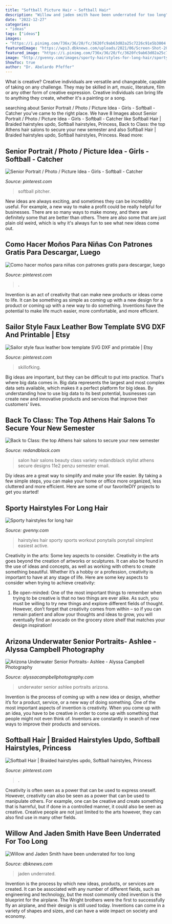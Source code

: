 ```yaml
---
title: "Softball Picture Hair ~ Softball Hair"
description: "Willow and jaden smith have been underrated for too long"
date: "2022-12-27"
categories:
- "ideas"
tags: ["ideas"]
images:
- "https://i.pinimg.com/736x/36/20/fc/3620fc9ab63d02a25c7226c91e5b3004.jpg"
featuredImage: "https://wps3.dbknews.com/uploads/2021/06/Screen-Shot-2021-06-22-at-7.20.10-PM.png"
featured_image: "https://i.pinimg.com/736x/36/20/fc/3620fc9ab63d02a25c7226c91e5b3004.jpg"
image: "http://gvenny.com/images/sporty-hairstyles-for-long-hair/sporty-hairstyles-for-long-hair-96-7.jpg"
ShowToc: true
author: "Dr. Abelardo Pfeffer"
---
```



What is creative?
Creative individuals are versatile and changeable, capable of taking on any challenge. They may be skilled in art, music, literature, film or any other form of creative expression. Creative individuals can bring life to anything they create, whether it's a painting or a song.

	

		
searching about Senior Portrait / Photo / Picture Idea - Girls - Softball - Catcher you've came to the right place. We have 8 Images about Senior Portrait / Photo / Picture Idea - Girls - Softball - Catcher like Softball Hair | Braided hairstyles updo, Softball hairstyles, Princess, Back to Class: the top Athens hair salons to secure your new semester and also Softball Hair | Braided hairstyles updo, Softball hairstyles, Princess. Read more:
		
    
## Senior Portrait / Photo / Picture Idea - Girls - Softball - Catcher

<img loading=lazy src="https://i.pinimg.com/736x/5a/43/4a/5a434ad13cf2bb9bf277dff8327457ee.jpg" onerror="this.onerror=null;this.src='https://tse4.mm.bing.net/th?id=OIP.fuS5_bxtw0r9Z5Vtjj4kQgHaLF&amp;pid=15.1';" alt="Senior Portrait / Photo / Picture Idea - Girls - Softball - Catcher">

_Source: pinterest.com_

>softball pitcher. 

	

New ideas are always exciting, and sometimes they can be incredibly useful. For example, a new way to make a profit could be really helpful for businesses. There are so many ways to make money, and there are definitely some that are better than others. There are also some that are just plain old weird, which is why it's always fun to see what new ideas come out.

    
## Como Hacer Moños Para Niñas Con Patrones Gratis Para Descargar, Luego

<img loading=lazy src="https://i.pinimg.com/736x/f3/ee/92/f3ee92f1ca4a39e39c8d70cbffe2a54e.jpg" onerror="this.onerror=null;this.src='https://tse2.mm.bing.net/th?id=OIP.mkiUBfCP5dwYF9AFQmKeQQAAAA&amp;pid=15.1';" alt="Como hacer moños para niñas con patrones gratis para descargar, luego">

_Source: pinterest.com_

>. 

	

Invention is an act of creativity that can make new products or ideas come to life. It can be something as simple as coming up with a new design for a product or coming up with a new way to do something. Inventions have the potential to make life much easier, more comfortable, and more efficient.

    
## Sailor Style Faux Leather Bow Template SVG DXF And Printable | Etsy

<img loading=lazy src="https://i.pinimg.com/736x/c7/47/52/c74752d1fbeefd26f691d53c81e2fb58.jpg" onerror="this.onerror=null;this.src='https://tse1.mm.bing.net/th?id=OIP.USQNqa0gituCoAeo80XMowHaHa&amp;pid=15.1';" alt="Sailor style faux leather bow template SVG DXF and printable | Etsy">

_Source: pinterest.com_

>skillofking. 

	

Big ideas are important, but they can be difficult to put into practice. That's where big data comes in. Big data represents the largest and most complex data sets available, which makes it a perfect platform for big ideas. By understanding how to use big data to its best potential, businesses can create new and innovative products and services that improve their customers' lives.

    
## Back To Class: The Top Athens Hair Salons To Secure Your New Semester

<img loading=lazy src="https://bloximages.newyork1.vip.townnews.com/redandblack.com/content/tncms/assets/v3/editorial/c/6f/c6f1ad56-fe0b-11e2-be9d-001a4bcf6878/52000996dffc2.preview-620.jpg?resize=620%2C377" onerror="this.onerror=null;this.src='https://tse2.mm.bing.net/th?id=OIP.IkNvKGJ9nR7UGUvBbXTo9gHaEg&amp;pid=15.1';" alt="Back to Class: the top Athens hair salons to secure your new semester">

_Source: redandblack.com_

>salon hair salons beauty class variety redandblack stylist athens secure designs 11e2 penzu semester email. 

	

Diy ideas are a great way to simplify and make your life easier. By taking a few simple steps, you can make your home or office more organized, less cluttered and more efficient. Here are some of our favoriteDIY projects to get you started!

    
## Sporty Hairstyles For Long Hair

<img loading=lazy src="http://gvenny.com/images/sporty-hairstyles-for-long-hair/sporty-hairstyles-for-long-hair-96-7.jpg" onerror="this.onerror=null;this.src='https://tse1.mm.bing.net/th?id=OIP.Z5V84nyV0LDBC_dBPrlKLgAAAA&amp;pid=15.1';" alt="Sporty hairstyles for long hair">

_Source: gvenny.com_

>hairstyles hair sporty sports workout ponytails ponytail simplest easiest active. 

	

Creativity in the arts: Some key aspects to consider.
Creativity in the arts goes beyond the creation of artworks or sculptures. It can also be found in the use of ideas and concepts, as well as working with others to create something beautiful. Whether it’s a hobby or a profession, creativity is important to have at any stage of life. Here are some key aspects to consider when trying to achieve creativity: 
1) Be open-minded: One of the most important things to remember when trying to be creative is that no two things are ever alike. As such, you must be willing to try new things and explore different fields of thought. However, don’t forget that creativity comes from within – so if you can remain patient and allow your thoughts and ideas to grow, you will eventually find an avocado on the grocery store shelf that matches your design inspiration!

    
## Arizona Underwater Senior Portraits- Ashlee - Alyssa Campbell Photography

<img loading=lazy src="https://alyssacampbellphotography.com/sites/default/files/seniors/ashlee/underwater-senior-portrait-ashlee-26.jpg" onerror="this.onerror=null;this.src='https://tse3.mm.bing.net/th?id=OIP.StPwHnbgR501nAprT_u41QHaE8&amp;pid=15.1';" alt="Arizona Underwater Senior Portraits- Ashlee - Alyssa Campbell Photography">

_Source: alyssacampbellphotography.com_

>underwater senior ashlee portraits arizona. 

	

Invention is the process of coming up with a new idea or design, whether it’s for a product, service, or a new way of doing something. One of the most important aspects of invention is creativity. When you come up with an idea, you have to be creative in order to come up with something that people might not even think of. Inventors are constantly in search of new ways to improve their products and services.

    
## Softball Hair | Braided Hairstyles Updo, Softball Hairstyles, Princess

<img loading=lazy src="https://i.pinimg.com/736x/36/20/fc/3620fc9ab63d02a25c7226c91e5b3004.jpg" onerror="this.onerror=null;this.src='https://tse2.mm.bing.net/th?id=OIP.R2BPIGGKXpObCYq0Ilnk_gHaJ3&amp;pid=15.1';" alt="Softball Hair | Braided hairstyles updo, Softball hairstyles, Princess">

_Source: pinterest.com_

>. 

	

Creativity is often seen as a power that can be used to express oneself. However, creativity can also be seen as a power that can be used to manipulate others. For example, one can be creative and create something that is harmful, but if done in a controlled manner, it could also be seen as creative. Creative people are not just limited to the arts however, they can also find use in many other fields.

    
## Willow And Jaden Smith Have Been Underrated For Too Long

<img loading=lazy src="https://wps3.dbknews.com/uploads/2021/06/Screen-Shot-2021-06-22-at-7.20.10-PM.png" onerror="this.onerror=null;this.src='https://tse4.mm.bing.net/th?id=OIP.KghZ08_coYUlw1lsI4_ETQHaEK&amp;pid=15.1';" alt="Willow and Jaden Smith have been underrated for too long">

_Source: dbknews.com_

>jaden underrated. 

	

Invention is the process by which new ideas, products, or services are created. It can be associated with any number of different fields, such as engineering and technology, but the most commonly cited invention is the blueprint for the airplane. The Wright brothers were the first to successfully fly an airplane, and their design is still used today. Inventions can come in a variety of shapes and sizes, and can have a wide impact on society and economy.


